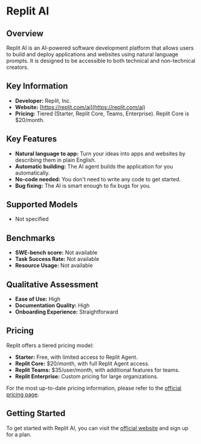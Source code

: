 # Replit AI

## Overview

Replit AI is an AI-powered software development platform that allows users to build and deploy applications and websites using natural language prompts. It is designed to be accessible to both technical and non-technical creators.

## Key Information

- **Developer:** Replit, Inc.
- **Website:** [https://replit.com/ai](https://replit.com/ai)
- **Pricing:** Tiered (Starter, Replit Core, Teams, Enterprise). Replit Core is $20/month.

## Key Features

- **Natural language to app:** Turn your ideas into apps and websites by describing them in plain English.
- **Automatic building:** The AI agent builds the application for you automatically.
- **No-code needed:** You don't need to write any code to get started.
- **Bug fixing:** The AI is smart enough to fix bugs for you.

## Supported Models

- Not specified

## Benchmarks

- **SWE-bench score:** Not available
- **Task Success Rate:** Not available
- **Resource Usage:** Not available

## Qualitative Assessment

- **Ease of Use:** High
- **Documentation Quality:** High
- **Onboarding Experience:** Straightforward

## Pricing

Replit offers a tiered pricing model:

- **Starter:** Free, with limited access to Replit Agent.
- **Replit Core:** $20/month, with full Replit Agent access.
- **Replit Teams:** $35/user/month, with additional features for teams.
- **Replit Enterprise:** Custom pricing for large organizations.

For the most up-to-date pricing information, please refer to the [official pricing page](https://replit.com/pricing).

## Getting Started

To get started with Replit AI, you can visit the [official website](https://replit.com/ai) and sign up for a plan.

